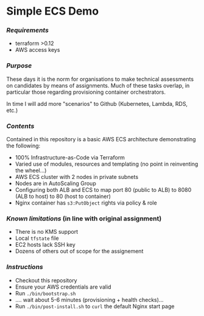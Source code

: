 # **Simple ECS Demo**

### _Requirements_

-   terraform >0.12
-   AWS access keys

### _Purpose_

These days it is the norm for organisations to make technical assessments on candidates by means of assignments. Much of these tasks overlap, in particular those regarding provisioning container orchestrators.

In time I will add more "scenarios" to Github (Kubernetes, Lambda, RDS, etc.)

### _Contents_

Contained in this repository is a basic AWS ECS architecture demonstrating the following:

-   100% Infrastructure-as-Code via Terraform
-   Varied use of modules, resources and templating (no point in reinventing the wheel...)
-   AWS ECS cluster with 2 nodes in private subnets
-   Nodes are in AutoScaling Group
-   Configuring both ALB and ECS to map port 80 (public to ALB) to 8080 (ALB to host) to 80 (host to container)
-   Nginx container has `s3:PutObject` rights via policy & role

### _Known limitations_ (in line with original assignment)

-   There is no KMS support
-   Local `tfstate` file
-   EC2 hosts lack SSH key
-   Dozens of others out of scope for the assignement

### _Instructions_

-   Checkout this repository
-   Ensure your AWS credentials are valid
-   Run `./bin/bootstrap.sh`
-   .... wait about 5-6 minutes (provisioning + health checks)...
-   Run `./bin/post-install.sh` to `curl` the default Nginx start page
